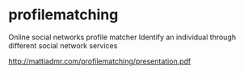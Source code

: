 profilematching
===============

Online social networks profile matcher
Identify an individual through different social network services

http://mattiadmr.com/profilematching/presentation.pdf
